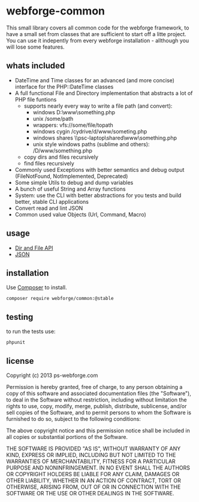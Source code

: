 # webforge-common

This small library covers all common code for the webforge framework, to have a small set from classes that are sufficient to start off a litte project.
You can use it indepently from every webforge installation - allthough you will lose some features.

## whats included

- DateTime and Time classes for an advanced (and more concise) interface for the PHP::DateTime classes
- A full functional File and Directory implementation that abstracts a lot of PHP file funtions
  - supports nearly every way to write a file path (and convert): 
    - windows D:\www\something.php
    - unix /some/path
    - wrappers: vfs://some/file/topath
    - windows cygin /cydrive/d/www/someting.php
    - windows shares \\\\psc-laptop\shared\www\something.php
    - unix style windows paths (sublime and others): /D/www/something.php
  - copy dirs and files recursively
  - find files recursively
- Commonly used Exceptions with better semantics and debug output (FileNotFound, NotImplemented, Deprecated)
- Some simple Utils to debug and dump variables
- A bunch of useful String and Array functions
- System: use the CLI with better abstractions for you tests and build better, stable CLI applications 
- Convert read and lint JSON
- Common used value Objects (Url, Command, Macro)

## usage 

  - [Dir and File API](docs/dir-and-file.md)
  - [JSON](docs/json.md)

## installation

Use [Composer](http://getcomposer.org) to install.
```
composer require webforge/common:@stable
```

## testing

to run the tests use:
```
phpunit
```

## license

Copyright (c) 2013 ps-webforge.com

Permission is hereby granted, free of charge, to any person obtaining a copy of this software and associated documentation files (the "Software"), to deal in the Software without restriction, including without limitation the rights to use, copy, modify, merge, publish, distribute, sublicense, and/or sell copies of the Software, and to permit persons to whom the Software is furnished to do so, subject to the following conditions:

The above copyright notice and this permission notice shall be included in all copies or substantial portions of the Software.

THE SOFTWARE IS PROVIDED "AS IS", WITHOUT WARRANTY OF ANY KIND, EXPRESS OR IMPLIED, INCLUDING BUT NOT LIMITED TO THE WARRANTIES OF MERCHANTABILITY, FITNESS FOR A PARTICULAR PURPOSE AND NONINFRINGEMENT. IN NO EVENT SHALL THE AUTHORS OR COPYRIGHT HOLDERS BE LIABLE FOR ANY CLAIM, DAMAGES OR OTHER LIABILITY, WHETHER IN AN ACTION OF CONTRACT, TORT OR OTHERWISE, ARISING FROM, OUT OF OR IN CONNECTION WITH THE SOFTWARE OR THE USE OR OTHER DEALINGS IN THE SOFTWARE.

